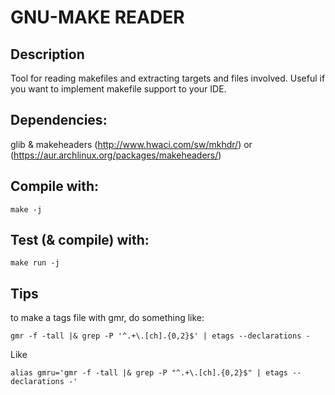 # GNU-MAKE READER

## Description
	
Tool for reading makefiles and extracting targets and files involved. Useful if you want to implement makefile support to your IDE.

## Dependencies:

glib & makeheaders (http://www.hwaci.com/sw/mkhdr/) or (https://aur.archlinux.org/packages/makeheaders/)

## Compile with:

```shell
make -j
```

## Test (& compile) with:

```shell
make run -j
```

## Tips

to make a tags file with gmr, do something like:

```shell
gmr -f -tall |& grep -P '^.+\.[ch].{0,2}$' | etags --declarations -
```

Like

```shell
alias gmru='gmr -f -tall |& grep -P "^.+\.[ch].{0,2}$" | etags --declarations -'
```
